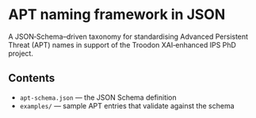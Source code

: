 # APT naming framework in JSON

A JSON‐Schema–driven taxonomy for standardising Advanced Persistent Threat (APT) names
in support of the Troodon XAI‐enhanced IPS PhD project.

## Contents

- `apt-schema.json` — the JSON Schema definition  
- `examples/` — sample APT entries that validate against the schema


